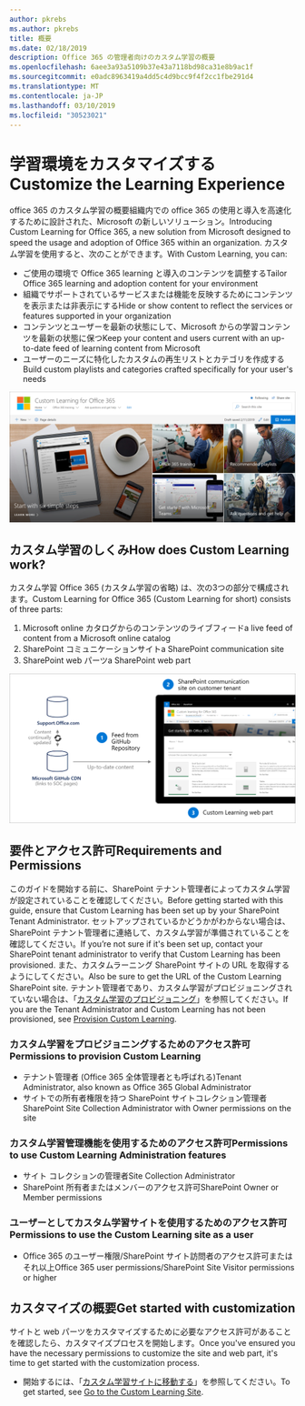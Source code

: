 ```yaml
---
author: pkrebs
ms.author: pkrebs
title: 概要
ms.date: 02/18/2019
description: Office 365 の管理者向けのカスタム学習の概要
ms.openlocfilehash: 6aee3a93a5109b37e43a7118bd98ca31e8b9ac1f
ms.sourcegitcommit: e0adc8963419a4dd5c4d9bcc9f4f2cc1fbe291d4
ms.translationtype: MT
ms.contentlocale: ja-JP
ms.lasthandoff: 03/10/2019
ms.locfileid: "30523021"
---
```

# <a name="customize-the-learning-experience"></a><span data-ttu-id="9a588-103">学習環境をカスタマイズする</span><span class="sxs-lookup"><span data-stu-id="9a588-103">Customize the Learning Experience</span></span>

<span data-ttu-id="9a588-104">office 365 のカスタム学習の概要組織内での office 365 の使用と導入を高速化するために設計された、Microsoft の新しいソリューション。</span><span class="sxs-lookup"><span data-stu-id="9a588-104">Introducing Custom Learning for Office 365, a new solution from Microsoft designed to speed the usage and adoption of Office 365 within an organization.</span></span> <span data-ttu-id="9a588-105">カスタム学習を使用すると、次のことができます。</span><span class="sxs-lookup"><span data-stu-id="9a588-105">With Custom Learning, you can:</span></span>
- <span data-ttu-id="9a588-106">ご使用の環境で Office 365 learning と導入のコンテンツを調整する</span><span class="sxs-lookup"><span data-stu-id="9a588-106">Tailor Office 365 learning and adoption content for your environment</span></span> 
- <span data-ttu-id="9a588-107">組織でサポートされているサービスまたは機能を反映するためにコンテンツを表示または非表示にする</span><span class="sxs-lookup"><span data-stu-id="9a588-107">Hide or show content to reflect the services or features supported in your organization</span></span> 
- <span data-ttu-id="9a588-108">コンテンツとユーザーを最新の状態にして、Microsoft からの学習コンテンツを最新の状態に保つ</span><span class="sxs-lookup"><span data-stu-id="9a588-108">Keep your content and users current with an up-to-date feed of learning content from Microsoft</span></span> 
- <span data-ttu-id="9a588-109">ユーザーのニーズに特化したカスタムの再生リストとカテゴリを作成する</span><span class="sxs-lookup"><span data-stu-id="9a588-109">Build custom playlists and categories crafted specifically for your user's needs</span></span>

![cg-introducing](media/cg-introducing.png)

## <a name="how-does-custom-learning-work"></a><span data-ttu-id="9a588-111">カスタム学習のしくみ</span><span class="sxs-lookup"><span data-stu-id="9a588-111">How does Custom Learning work?</span></span>

<span data-ttu-id="9a588-112">カスタム学習 Office 365 (カスタム学習の省略) は、次の3つの部分で構成されます。</span><span class="sxs-lookup"><span data-stu-id="9a588-112">Custom Learning for Office 365 (Custom Learning for short) consists of three parts:</span></span> 
1. <span data-ttu-id="9a588-113">Microsoft online カタログからのコンテンツのライブフィード</span><span class="sxs-lookup"><span data-stu-id="9a588-113">a live feed of content from a Microsoft online catalog</span></span>
2. <span data-ttu-id="9a588-114">SharePoint コミュニケーションサイト</span><span class="sxs-lookup"><span data-stu-id="9a588-114">a SharePoint communication site</span></span>
3. <span data-ttu-id="9a588-115">SharePoint web パーツ</span><span class="sxs-lookup"><span data-stu-id="9a588-115">a SharePoint web part</span></span> 

![cg-howitworks](media/cg-howitworks.png)

## <a name="requirements-and-permissions"></a><span data-ttu-id="9a588-117">要件とアクセス許可</span><span class="sxs-lookup"><span data-stu-id="9a588-117">Requirements and Permissions</span></span>

<span data-ttu-id="9a588-118">このガイドを開始する前に、SharePoint テナント管理者によってカスタム学習が設定されていることを確認してください。</span><span class="sxs-lookup"><span data-stu-id="9a588-118">Before getting started with this guide, ensure that Custom Learning has been set up by your SharePoint Tenant Administrator.</span></span> <span data-ttu-id="9a588-119">セットアップされているかどうかがわからない場合は、SharePoint テナント管理者に連絡して、カスタム学習が準備されていることを確認してください。</span><span class="sxs-lookup"><span data-stu-id="9a588-119">If you’re not sure if it's been set up, contact your SharePoint tenant administrator to verify that Custom Learning has been provisioned.</span></span> <span data-ttu-id="9a588-120">また、カスタムラーニング SharePoint サイトの URL を取得するようにしてください。</span><span class="sxs-lookup"><span data-stu-id="9a588-120">Also be sure to get the URL of the Custom Learning SharePoint site.</span></span> <span data-ttu-id="9a588-121">テナント管理者であり、カスタム学習がプロビジョニングされていない場合は、「[カスタム学習のプロビジョニング](custom_provision.md)」を参照してください。</span><span class="sxs-lookup"><span data-stu-id="9a588-121">If you are the Tenant Administrator and Custom Learning has not been provisioned, see [Provision Custom Learning](custom_provision.md).</span></span> 

### <a name="permissions-to-provision-custom-learning"></a><span data-ttu-id="9a588-122">カスタム学習をプロビジョニングするためのアクセス許可</span><span class="sxs-lookup"><span data-stu-id="9a588-122">Permissions to provision Custom Learning</span></span>

- <span data-ttu-id="9a588-123">テナント管理者 (Office 365 全体管理者とも呼ばれる)</span><span class="sxs-lookup"><span data-stu-id="9a588-123">Tenant Administrator, also known as Office 365 Global Administrator</span></span>
- <span data-ttu-id="9a588-124">サイトでの所有者権限を持つ SharePoint サイトコレクション管理者</span><span class="sxs-lookup"><span data-stu-id="9a588-124">SharePoint Site Collection Administrator with Owner permissions on the site</span></span>

### <a name="permissions-to-use-custom-learning-administration-features"></a><span data-ttu-id="9a588-125">カスタム学習管理機能を使用するためのアクセス許可</span><span class="sxs-lookup"><span data-stu-id="9a588-125">Permissions to use Custom Learning Administration features</span></span>

- <span data-ttu-id="9a588-126">サイト コレクションの管理者</span><span class="sxs-lookup"><span data-stu-id="9a588-126">Site Collection Administrator</span></span>
- <span data-ttu-id="9a588-127">SharePoint 所有者またはメンバーのアクセス許可</span><span class="sxs-lookup"><span data-stu-id="9a588-127">SharePoint Owner or Member permissions</span></span>

### <a name="permissions-to-use-the-custom-learning-site-as-a-user"></a><span data-ttu-id="9a588-128">ユーザーとしてカスタム学習サイトを使用するためのアクセス許可</span><span class="sxs-lookup"><span data-stu-id="9a588-128">Permissions to use the Custom Learning site as a user</span></span>

- <span data-ttu-id="9a588-129">Office 365 のユーザー権限/SharePoint サイト訪問者のアクセス許可またはそれ以上</span><span class="sxs-lookup"><span data-stu-id="9a588-129">Office 365 user permissions/SharePoint Site Visitor permissions or higher</span></span>

## <a name="get-started-with-customization"></a><span data-ttu-id="9a588-130">カスタマイズの概要</span><span class="sxs-lookup"><span data-stu-id="9a588-130">Get started with customization</span></span>
<span data-ttu-id="9a588-131">サイトと web パーツをカスタマイズするために必要なアクセス許可があることを確認したら、カスタマイズプロセスを開始します。</span><span class="sxs-lookup"><span data-stu-id="9a588-131">Once you've ensured you have the necessary permissions to customize the site and web part, it's time to get started with the customization process.</span></span> 

- <span data-ttu-id="9a588-132">開始するには、「[カスタム学習サイトに移動する](custom_goto.md)」を参照してください。</span><span class="sxs-lookup"><span data-stu-id="9a588-132">To get started, see [Go to the Custom Learning Site](custom_goto.md).</span></span>